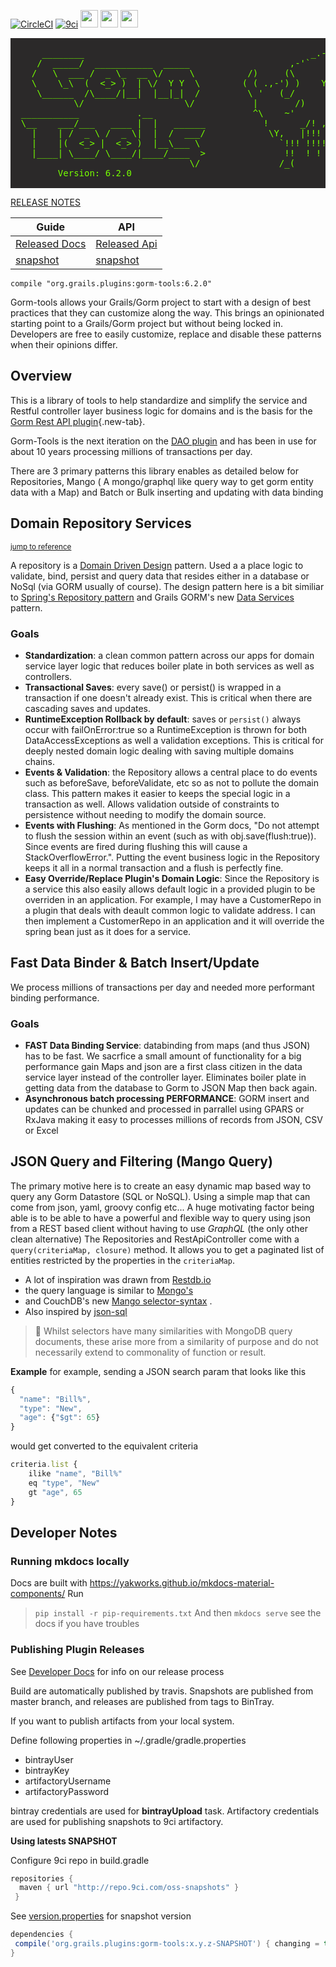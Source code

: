 [![CircleCI](https://img.shields.io/circleci/project/github/yakworks/gorm-tools/master.svg?longCache=true&style=for-the-badge&logo=circleci)](https://circleci.com/gh/yakworks/gorm-tools)
[![9ci](https://img.shields.io/badge/BUILT%20BY-9ci%20Inc-blue.svg?longCache=true&style=for-the-badge)](http://9ci.com)
<img src="https://forthebadge.com/images/badges/built-with-love.svg" height="28">
<img src="https://forthebadge.com/images/badges/gluten-free.svg" height="28">
<img src="https://forthebadge.com/images/badges/fuck-it-ship-it.svg" height="28">

<pre style="line-height: normal; background-color:#2b2929; color:#76ff00; font-family: monospace; white-space: pre;">

      ________                                           _.-````'-,_
     /  _____/  ___________  _____                   ,-'`           `'-.,_
    /   \  ___ /  _ \_  __ \/     \          /)     (\       9ci's       '``-.
    \    \_\  (  <_> )  | \/  Y Y  \        ( ( .,-') )    Yak Works         ```
     \______  /\____/|__|  |__|_|  /         \ '   (_/                         !!
            \/                   \/           |       /)           '           !!!
  ___________           .__                   ^\    ~'            '     !    !!!!
  \__    ___/___   ____ |  |   ______           !      _/! , !   !  ! !  !   !!!
    |    | /  _ \ /  _ \|  |  /  ___/            \Y,   |!!!  !  ! !!  !! !!!!!!!
    |    |(  <_> |  <_> )  |__\___ \               `!!! !!!! !!  )!!!!!!!!!!!!!
    |____| \____/ \____/|____/____  >               !!  ! ! \( \(  !!!|/!  |/!
                                  \/               /_(      /_(/_(    /_(  /_(   
         Version: 6.2.0
         
</pre>

[RELEASE NOTES](docs/release-notes.md)

| Guide | API | 
|------|--------|
|[Released Docs](https://yakworks.github.io/gorm-tools/) | [Released Api](https://yakworks.github.io/gorm-tools/api)
|[snapshot](https://yakworks.github.io/gorm-tools/snapshot) | [snapshot](https://yakworks.github.io/gorm-tools/snapshot/api)


```
compile "org.grails.plugins:gorm-tools:6.2.0"
``` 

Gorm-tools allows your Grails/Gorm project to start with a design of best practices that they can customize along the way. 
This brings an opinionated starting point to a Grails/Gorm project but without being locked in.
Developers are free to easily customize, replace and disable these patterns when their opinions differ.

## Overview

This is a library of tools to help standardize and simplify the service and Restful controller layer business logic for 
domains and is the basis for the [Gorm Rest API plugin](https://yakworks.github.io/gorm-rest-api/){.new-tab}. 

Gorm-Tools is the next iteration on the [DAO plugin](https://grails.org/plugin/dao) and has been in use for about 10 years processing millions of transactions per day.

There are 3 primary patterns this library enables as detailed below for Repositories,
Mango ( A mongo/graphql like query way to get gorm entity data with a Map) and
Batch or Bulk inserting and updating with data binding

## Domain Repository Services
<small>[jump to reference](docs/repository/ref.md)</small>

A repository is a [Domain Driven Design](docs/usefulLinks.md#references) pattern. Used a a place logic to validate, bind, persist and query data that resides 
either in a database or NoSql (via GORM usually of course).
The design pattern here is a bit similiar to [Spring's Repository pattern]
and Grails GORM's new [Data Services] pattern.

### Goals

* **Standardization**: a clean common pattern across our apps for domain service layer logic that 
  reduces boiler plate in both services as well as controllers.
* **Transactional Saves**: every save() or persist() is wrapped in a transaction if one doesn't already exist. 
  This is critical when there are cascading saves and updates.
* **RuntimeException Rollback by default**: saves or `persist()` always occur with failOnError:true so a RuntimeException is 
  thrown for both DataAccessExceptions as well a validation exceptions.
  This is critical for deeply nested domain logic dealing with saving multiple domains chains.
* **Events & Validation**: the Repository allows a central place to do events such as beforeSave, beforeValidate, etc 
  so as not to pollute the domain class. This pattern makes it easier to keeps the special logic in a transaction as well. 
  Allows validation outside of constraints to persistence without needing to modify the domain source.
* **Events with Flushing**: As mentioned in the Gorm docs, "Do not attempt to flush the session within an event 
  (such as with obj.save(flush:true)). Since events are fired during flushing this will cause a StackOverflowError.". 
  Putting the event business logic in the Repository keeps it all in a normal transaction and a flush is perfectly fine.  
* **Easy Override/Replace Plugin's Domain Logic**: Since the Repository is a service this also easily allows default logic in a provided 
  plugin to be overriden in an application. For example, I may have a CustomerRepo in a plugin that deals with deault common 
  logic to validate address. I can then implement a CustomerRepo in an application and it will override the spring bean
  just as it does for a service. 

## Fast Data Binder & Batch Insert/Update

We process millions of transactions per day and needed more performant binding performance.

### Goals

* **FAST Data Binding Service**: databinding from maps (and thus JSON) has to be fast. 
  We sacrfice a small amount of functionality for a big performance gain
  Maps and json are a first class citizen in the data service layer instead of the controller layer. 
  Eliminates boiler plate in getting data from the database to Gorm to JSON Map then back again.
* **Asynchronous batch processing PERFORMANCE**: GORM insert and updates can be chunked and processed in parrallel 
  using GPARS or RxJava making it easy to processes millions of records from JSON, CSV or Excel
  
## JSON Query and Filtering (Mango Query)

The primary motive here is to create an easy dynamic map based way to query any Gorm Datastore (SQL or NoSQL). 
Using a simple map that can come from json, yaml, groovy config etc... 
A huge motivating factor being able is to be able to have a powerful and flexible way to query using json from a REST 
based client without having to use *GraphQL* (the only other clean alternative)
The Repositories and RestApiController come with a `query(criteriaMap, closure)` method. It allows you to get a paginated 
list of entities restricted by the properties in the `criteriaMap`.

* A lot of inspiration was drawn from [Restdb.io]
* the query language is similar to [Mongo's]
* and CouchDB's new [Mango selector-syntax] .
* Also inspired by [json-sql]

> :memo: 
Whilst selectors have many similarities with MongoDB query documents, 
these arise more from a similarity of purpose and do not necessarily extend to commonality of function or result.

**Example**
for example, sending a JSON search param that looks like this
``` js
{
  "name": "Bill%",
  "type": "New",
  "age": {"$gt": 65}
}
```
would get converted to the equivalent criteria

```javascript
criteria.list {
    ilike "name", "Bill%"
    eq "type", "New"
    gt "age", 65
}
```
[repository docs]: docs/repository/ref.md
[Spring's Repository pattern]:https://docs.spring.io/spring-data/data-commons/docs/current/reference/html/
[Data Services]:http://gorm.grails.org/6.1.x/hibernate/manual/#dataServices
[Restdb.io]:https://restdb.io/docs/querying-with-the-api
[Mongo's]:https://docs.mongodb.com/manual/reference/operator/query/
[Mango selector-syntax]:http://docs.couchdb.org/en/latest/api/database/find.html#selector-syntax
[json-sql]:https://github.com/2do2go/json-sql/

## Developer Notes

### Running mkdocs locally

Docs are built with https://yakworks.github.io/mkdocs-material-components/
Run 
> ```pip install -r pip-requirements.txt```
And then ```mkdocs serve``` see the docs if you have troubles

### Publishing Plugin Releases

See [Developer Docs](docs/developer.md) for info on our release process

Build are automatically published by travis. 
Snapshots are published from master branch, and releases are published from tags to BinTray.

If you want to publish artifacts from your local system.
 
Define following properties in ~/.gradle/gradle.properties

- bintrayUser
- bintrayKey
- artifactoryUsername
- artifactoryPassword

bintray credentials are used for **bintrayUpload** task. Artifactory credentials are used for publishing snapshots to 9ci artifactory.

**Using latests SNAPSHOT**  

Configure 9ci repo in build.gradle

```groovy
repositories {
  maven { url "http://repo.9ci.com/oss-snapshots" }
 }
```

See [version.properties](version.properties) for snapshot version

```groovy
dependencies {
 compile('org.grails.plugins:gorm-tools:x.y.z-SNAPSHOT') { changing = true } 
}
```

